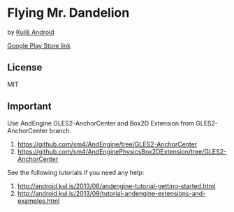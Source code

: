 ﻿# Flying Mr. Dandelion

by [Kulíš Android](http://android.kul.is) 

[Google Play Store link](https://play.google.com/store/apps/details?id=is.kul.flappydandelion) 

## License

MIT

## Important

Use AndEngine GLES2-AnchorCenter and Box2D Extension from GLES2-AnchorCenter branch. 

 1. https://github.com/sm4/AndEngine/tree/GLES2-AnchorCenter
 2. https://github.com/sm4/AndEnginePhysicsBox2DExtension/tree/GLES2-AnchorCenter

See the following tutorials if you need any help:

 1. http://android.kul.is/2013/08/andengine-tutorial-getting-started.html
 2. http://android.kul.is/2013/09/tutorial-andengine-extensions-and-examples.html
